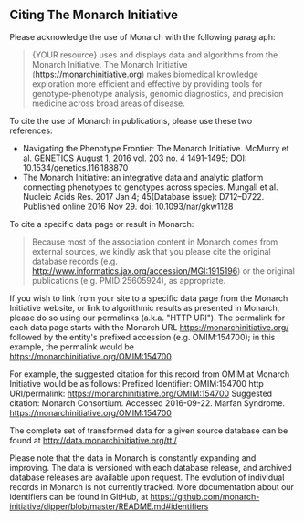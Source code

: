 <div class="container-fluid monarch-view">

<h2 class="page-title"> Citing The Monarch Initiative</h2> 
Please acknowledge the use of Monarch with the following paragraph:

> {YOUR resource} uses and displays data and algorithms from the Monarch Initiative. The Monarch Initiative (https://monarchinitiative.org) makes biomedical knowledge exploration more efficient and effective by providing tools for genotype-phenotype analysis, genomic diagnostics, and precision medicine across broad areas of disease.

To cite the use of Monarch in publications, please use these two references:

- Navigating the Phenotype Frontier: The Monarch Initiative. McMurry et al. GENETICS August 1, 2016 vol. 203 no. 4 1491-1495; DOI: 10.1534/genetics.116.188870
- The Monarch Initiative: an integrative data and analytic platform connecting phenotypes to genotypes across species. Mungall et al. Nucleic Acids Res. 2017 Jan 4; 45(Database issue): D712–D722. Published online 2016 Nov 29. doi: 10.1093/nar/gkw1128

To cite a specific data page or result in Monarch:

> Because most of the association content in Monarch comes from external sources, we kindly ask that you please cite the original database records (e.g. http://www.informatics.jax.org/accession/MGI:1915196) or the original publications (e.g. PMID:25605924), as appropriate.

If you wish to link from your site to a specific data page from the Monarch Initiative website, or link to algorithmic results as presented in Monarch, please do so using our permalinks (a.k.a. "HTTP URI"). The permalink for each data page starts with the Monarch URL https://monarchinitiative.org/ followed by the entity's prefixed accession (e.g. OMIM:154700); in this example, the permalink would be https://monarchinitiative.org/OMIM:154700.

For example, the suggested citation for this record from OMIM at Monarch Initiative would be as follows:
Prefixed Identifier: OMIM:154700
http URI/permalink: https://monarchinitiative.org/OMIM:154700
Suggested citation: Monarch Consortium. Accessed 2016-09-22. Marfan Syndrome. https://monarchinitiative.org/OMIM:154700

The complete set of transformed data for a given source database can be found at http://data.monarchinitiative.org/ttl/

Please note that the data in Monarch is constantly expanding and improving. The data is versioned with each database release, and archived database releases are available upon request. The evolution of individual records in Monarch is not currently tracked. More documentation about our identifiers can be found in GitHub, at https://github.com/monarch-initiative/dipper/blob/master/README.md#identifiers

</div>

<style lang="scss">

</style>

<script>
export default {
  name: 'AboutMonarch',
  components: {
  },
};
</script>
